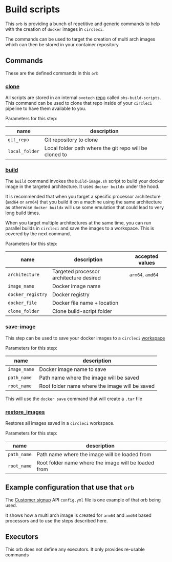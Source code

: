 # Build scripts

This `orb` is providing a bunch of repetitive and generic commands to help with the creation of `docker` images in `circleci`.

The commands can be used to target the creation of multi arch images which can then be stored in your  container repository

## Commands

These are the defined commands in this `orb`
### <u>clone</u>

All scripts are stored in an internal `ovotech` [repo](https://github.com/ovotech/ohs-build-scripts) called `ohs-build-scripts`. This command can be used to clone that repo inside of your `circleci` pipeline to have them available to you.

Parameters for this step:

| name | description |
| --- | --- |
| `git_repo` | Git repository to clone |
| `local_folder` | Local folder path where the git repo will be cloned to |

### <u>build</u>

The `build` command invokes the `build-image.sh` script to build your docker image in the targeted architecture. It uses `docker buildx` under the hood. 

It is recommended that when you target a specific processor architecture (`amd64` or `arm64`) that you build it on a machine using the same architecture as otherwise `docker buildx` will use some emulation that could lead to very long build times.

When you target multiple architectures at the same time, you can run parallel builds in `circleci` and save the images to a workspace. This is covered by the next command.

Parameters for this step:

| name | description | accepted values |
| --- | --- | --- |
| `architecture` | Targeted processor architecture desired | `arm64`, `amd64` |
| `image_name` | Docker image name |
| `docker_registry` | Docker registry |
| `docker_file` | Docker file name + location |
| `clone_folder` | Clone build-script folder |

### <u>save-image</u>

This step can be used to save your docker images to a `circleci` [workspace](https://circleci.com/docs/workspaces/)

Parameters for this step:

| name | description |
| --- | --- |
| `image_name` | Docker image name to save |
| `path_name` | Path name where the image will be saved |
| `root_name` | Root folder name where the image will be saved |

This will use the `docker save` command that will create a `.tar` file

### <u>restore_images</u>

Restores all images saved in a `circleci` workspace. 

Parameters for this step:

| name | description |
| --- | --- |
| `path_name` | Path name where the image will be loaded from |
| `root_name` | Root folder name where the image will be loaded from |

## Example configuration that use that `orb`

The [Customer signup](https://github.com/ovotech/homeservices-customer-signup/blob/main/.circleci/config.yml) API `config.yml` file is one example of that orb being used. 

It shows how a multi arch image is created for `arm64` and `amd64` based processors and to use the steps described here.

## Executors

This orb does not define any executors. It only provides re-usable commands